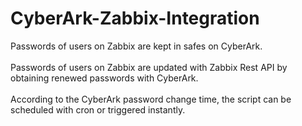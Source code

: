 # CyberArk-Zabbix-Integration

Passwords of users on Zabbix are kept in safes on CyberArk. </br></br>
Passwords of users on Zabbix are updated with Zabbix Rest API by obtaining renewed passwords with CyberArk. </br></br>
According to the CyberArk password change time, the script can be scheduled with cron or triggered instantly. </br></br>
